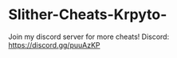 # Slither-Cheats-Krpyto-
Join my discord server for more cheats! Discord: https://discord.gg/puuAzKP
